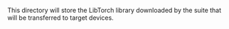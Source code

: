 This directory will store the LibTorch library downloaded by the suite that will be transferred 
to target devices. 